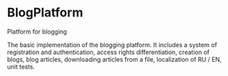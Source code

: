 # BlogPlatform
Platform for blogging

The basic implementation of the blogging platform. It includes a system of registration and authentication, 
access rights differentiation, creation of blogs, blog articles, downloading articles from a file, localization of RU / EN, 
unit tests.
